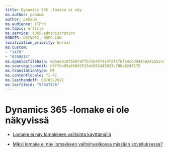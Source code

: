 ```yaml
---
title: Dynamics 365 -lomake ei näy
ms.author: pebaum
author: pebaum
ms.audience: ITPro
ms.topic: article
ms.service: o365-administration
ROBOTS: NOINDEX, NOFOLLOW
localization_priority: Normal
ms.custom:
- "1470"
- "6200014"
ms.openlocfilehash: 965ee010fbb979ffb75b44fd14fdf4f0f34cbdd445924aa52c0937b5b1f5cc8e
ms.sourcegitcommit: b5f7da89a650d2915dc652449623c78be6247175
ms.translationtype: MT
ms.contentlocale: fi-FI
ms.lasthandoff: 08/05/2021
ms.locfileid: "53947476"
---
```

# <a name="dynamics-365-form-not-visible"></a>Dynamics 365 -lomake ei ole näkyvissä

* [Lomake ei näy lomakkeen valitsinta käyttämällä](https://docs.microsoft.com/dynamics365/customer-engagement/customize/control-access-forms)

* [Miksi lomake ei näy lomakkeen valitsinvalikossa missään sovelluksessa?](https://docs.microsoft.com/powerapps/maker/model-driven-apps/create-design-forms?branch=master#why-is-my-form-not-visible-in-the-form-selector-drop-down-in-my-app)
